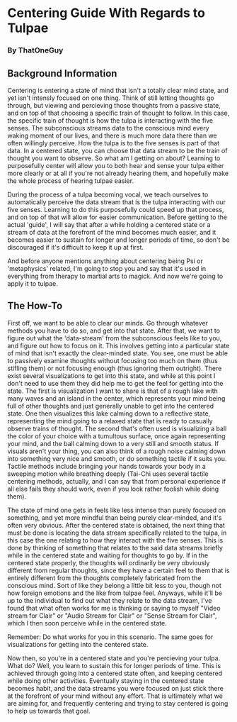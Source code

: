 # Centering Guide With Regards to Tulpae
### By ThatOneGuy

## Background Information

Centering is entering a state of mind that isn't a totally clear mind state,
and yet isn't intensly focused on one thing. Think of still letting thoughts go
through, but viewing and percieving those thoughts from a passive state, and on
top of that choosing a specific train of thought to follow. In this case, the
specific train of thought is how the tulpa is interacting with the five senses.
The subconscious streams data to the conscious mind every waking moment of our
lives, and there is much more data there than we often willingly perceive. How
the tulpa is to the five senses is part of that data. In a centered state, you
can choose that data stream to be the train of thought you want to observe. So
what am I getting on about? Learning to purposefully center will allow you to
both hear and sense your tulpa either more clearly or at all if you're not
already hearing them, and hopefully make the whole process of hearing tulpae
easier.

During the process of a tulpa becoming vocal, we teach ourselves to
automatically perceive the data stream that is the tulpa interacting with our
five senses. Learning to do this purposefully could speed up that process, and
on top of that will allow for easier communication. Before getting to the
actual 'guide', I will say that after a while holding a centered state or
a stream of data at the forefront of the mind becomes much easier, and it
becomes easier to sustain for longer and longer periods of time, so don't be
discouraged if it's difficult to keep it up at first.

And before anyone mentions anything about centering being Psi or 'metaphysics'
related, I'm going to stop you and say that it's used in everything from
therapy to martial arts to magick. And now we're going to apply it to tulpae.

## The How-To

First off, we want to be able to clear our minds. Go through whatever methods
you have to do so, and get into that state. After that, we want to figure out
what the 'data-stream' from the subconscious feels like to you, and figure out
how to focus on it. This involves getting into a particular state of mind that
isn't exactly the clear-minded state. You see, one must be able to passively
examine thoughts without focusing too much on them (thus stifling them) or not
focusing enough (thus ignoring them outright). There exist several
visualizations to get into this state, and while at this point I don't need to
use them they did help me to get the feel for getting into the state. The first
is visualization I want to share is that of a rough lake with many waves and an
island in the center, which represents your mind being full of other thoughts
and just generally unable to get into the centered state. One then visualizes
this lake calming down to a reflective state, representing the mind going to
a relaxed state that is ready to casually observe trains of thought. The second
that's often used is visualizing a ball the color of your choice with
a tumultous surface, once again representing your mind, and the ball calming
down to a very still and smooth status. If visuals aren't your thing, you can
also think of a rough noise calming down into something very nice and smooth,
or do something tactile if it suits you. Tactile methods include bringing your
hands towards your body in a sweeping motion while breathing deeply (Tai-Chi
uses several tactile centering methods, actually, and I can say that from
personal experience if all else fails they should work, even if you look rather
foolish while doing them).

The state of mind one gets in feels like less intense than purely focused on
something, and yet more mindful than being purely clear-minded, and it's often
very obvious. After the centered state is obtained, the next thing that must be
done is locating the data stream specifically related to the tulpa, in this
case the one relating to how they interact with the five senses. This is done
by thinking of something that relates to the said data streams briefly while in
the centered state and waiting for thoughts to go by. If in the centered state
properly, the thoughts will ordinarily be very obviously different from regular
thoughts, since they have a certain feel to them that is entirely different
from the thoughts completely fabricated from the conscious mind. Sort of like
they belong a little bit less to you, though not how foreign emotions and the
like from tulpae feel. Anyways, while it'll be up to the individual to find out
what they relate to the data stream, I've found that what often works for me is
thinking or saying to myself "Video stream for Clair" or "Audio Stream for
Clair" or "Sense Stream for Clair", which I then soon perceive while in the
centered state.

Remember: Do what works for you in this scenario. The same goes for
visualizations for getting into the centered state.

Now then, so you're in a centered state and you're percieving your tulpa. What
do? Well, you learn to sustain this for longer periods of time. This is
achieved through going into a centered state often, and keeping centered while
doing other activities. Eventually staying in the centered state becomes habit,
and the data streams you were focused on just stick there at the forefront of
your mind without any effort. That is ultimately what we are aiming for, and
frequently centering and trying to stay centered is going to help us towards
that goal.
